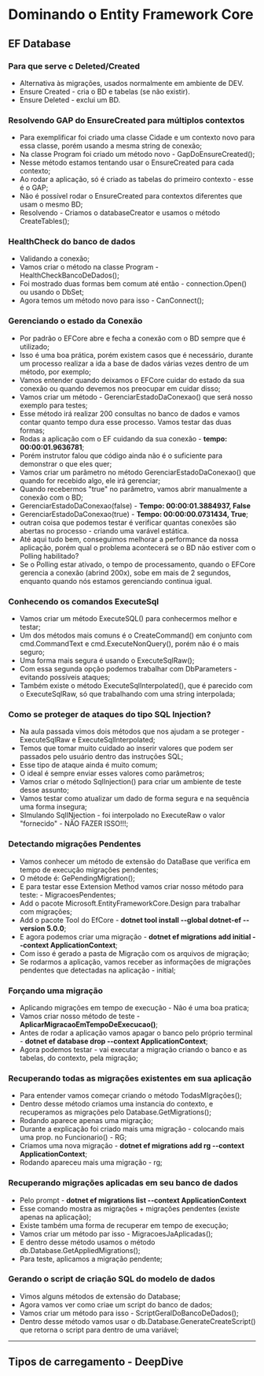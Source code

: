# Dominando o Entity Framework Core

## EF Database

### Para que serve c Deleted/Created

- Alternativa às migrações, usados normalmente em ambiente de DEV.
- Ensure Created - cria o BD e tabelas (se não existir).
- Ensure Deleted - exclui um BD.

### Resolvendo GAP do EnsureCreated para múltiplos contextos

- Para exemplificar foi criado uma classe Cidade e um contexto novo para essa classe, porém usando a mesma string de conexão;
- Na classe Program foi criado um método novo - GapDoEnsureCreated();
- Nesse método estamos tentando usar o EnsureCreated para cada contexto;
- Ao rodar a aplicação, só é criado as tabelas do primeiro contexto - esse é o GAP;
- Não é possível rodar o EnsureCreated para contextos diferentes que usam o mesmo BD;
- Resolvendo - Criamos o databaseCreator e usamos o método CreateTables();

### HealthCheck do banco de dados

- Validando a conexão;
- Vamos criar o método na classe Program - HealthCheckBancoDeDados();
- Foi mostrado duas formas bem comum até então - connection.Open() ou usando o DbSet;
- Agora temos um método novo para isso - CanConnect();

### Gerenciando o estado da Conexão

- Por padrão o EFCore abre e fecha a conexão com o BD sempre que é utilizado;
- Isso é uma boa prática, porém existem casos que é necessário, durante um processo realizar a ida a base de dados várias vezes dentro de um método, por exemplo;
- Vamos entender quando deixamos o EFCore cuidar do estado da sua conexão ou quando devemos nos preocupar em cuidar disso;
- Vamos criar um método - GerenciarEstadoDaConexao() que será nosso exemplo para testes;
- Esse método irá realizar 200 consultas no banco de dados e vamos contar quanto tempo dura esse processo. Vamos testar das duas formas;
- Rodas a aplicação com o EF cuidando da sua conexão - **tempo: 00:00:01.9636781**;
- Porém instrutor falou que código ainda não é o suficiente para demonstrar o que eles quer;
- Vamos criar um parâmetro no método GerenciarEstadoDaConexao() que quando for recebido algo, ele irá gerenciar;
- Quando recebermos "true" no parâmetro, vamos abrir manualmente a conexão com o BD;
- GerenciarEstadoDaConexao(false) - **Tempo: 00:00:01.3884937, False**
- GerenciarEstadoDaConexao(true) - **Tempo: 00:00:00.0731434, True**;
- outran coisa que podemos testar é verificar quantas conexões são abertas no processo - criando uma varável estática.
- Até aqui tudo bem, conseguimos melhorar a performance da nossa aplicação, porém qual o problema acontecerá se o BD não estiver com o Polling habilitado?
- Se o Polling estar ativado, o tempo de processamento, quando o EFCore gerencia a conexão (abrind 200x), sobe em mais de 2 segundos, enquanto quando nós estamos gerenciando continua igual.

### Conhecendo os comandos ExecuteSql

- Vamos criar um método ExecuteSQL() para conhecermos melhor e testar;
- Um dos métodos mais comuns é  o CreateCommand() em conjunto com cmd.CommandText  e cmd.ExecuteNonQuery(), porém não é o mais seguro;
- Uma forma mais segura é usando o ExecuteSqlRaw();
- Com essa segunda opção podemos trabalhar com DbParameters - evitando possíveis ataques;
- Também existe o método ExecuteSqlInterpolated(), que é parecido com o ExecuteSqlRaw, só que trabalhando com uma string interpolada;

### Como se proteger de ataques do tipo SQL Injection?

- Na aula passada vimos dois métodos que nos ajudam a se proteger - ExecuteSqlRaw e ExecuteSqlInterpolated;
- Temos que tomar muito cuidado ao inserir valores que podem ser passados pelo usuário dentro das instruções SQL;
- Esse tipo de ataque ainda é muito comum;
- O ideal é sempre enviar esses valores como parâmetros;
- Vamos criar o método SqlInjection() para criar um ambiente de teste desse assunto;
- Vamos testar como atualizar um dado de forma segura e na sequência uma forma insegura;
- SImulando SqlINjection - foi interpolado no ExecuteRaw o valor "fornecido" - NÃO FAZER ISSO!!!;

### Detectando migrações Pendentes

- Vamos conhecer um método de extensão do DataBase que verifica em tempo de execução migrações pendentes;
- O métode é: GePendingMigration();
- E para testar esse Extension Method vamos criar nosso método para teste: - MigracoesPendentes;
- Add o pacote Microsoft.EntityFrameworkCore.Design para trabalhar com migrações;
- Add o pacote Tool do EfCore - **dotnet tool install --global dotnet-ef --version 5.0.0**;
- E agora podemos criar uma migração - **dotnet ef migrations add initial --context ApplicationContext**;
- Com isso é gerado a pasta de Migração com os arquivos de migração;
- Se rodarmos a aplicação, vamos receber as informações de migrações pendentes que detectadas na aplicação - initial;

### Forçando uma migração

- Aplicando migrações em tempo de execução - Não é uma boa pratica;
- Vamos criar nosso método de teste - **AplicarMigracaoEmTempoDeExecucao()**;
- Antes de rodar a aplicação vamos apagar o banco pelo próprio terminal - **dotnet ef database drop --context ApplicationContext**;
- Agora podemos testar - vai executar a migração criando o banco e as tabelas, do contexto, pela migração;

### Recuperando todas as migrações existentes em sua aplicação

- Para entender vamos começar criando o método TodasMIgrações();
- Dentro desse método criamos uma instancia do contexto, e recuperamos as migrações pelo Database.GetMigrations();
- Rodando aparece apenas uma migração;
- Durante a explicação foi criado mais uma migração - colocando mais uma prop. no Funcionario() - RG;
 - Criamos uma nova migração - **dotnet ef migrations add rg --context ApplicationContext**;
 - Rodando apareceu mais uma migração - rg;

### Recuperando migrações aplicadas em seu banco de dados

- Pelo prompt - **dotnet ef migrations list --context ApplicationContext**
- Esse comando mostra as migrações + migrações pendentes (existe apenas na aplicação);
- Existe também uma forma de recuperar em tempo de execução;
- Vamos criar um método par isso - MigracoesJaAplicadas();
- E dentro desse método usamos o método db.Database.GetAppliedMigrations();
- Para teste, aplicamos a migração pendente;

### Gerando o script de criação SQL do modelo de dados

- Vimos alguns métodos de extensão do Database;
- Agora vamos ver como criae um script do banco de dados;
- Vamos criar um método para isso - ScriptGeralDoBancoDeDados();
- Dentro desse método vamos usar o db.Database.GenerateCreateScript() que retorna o script para dentro de uma variável;

---

## Tipos de carregamento - DeepDive

